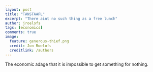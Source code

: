 ```yaml
---
layout: post
title: "TANSTAAFL"
excerpt: "There aint no such thing as a free lunch"
author: jroelofs
tags: [economics]
comments: true
image:
  feature: generous-thief.png
  credit: Jon Roelofs
  creditlink: /authors
---
```


The economic adage that it is impossible to get something for nothing.
